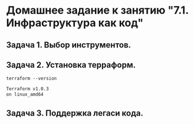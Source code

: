 # Домашнее задание к занятию "7.1. Инфраструктура как код"

## Задача 1. Выбор инструментов.






## Задача 2. Установка терраформ.


`terraform --version`

```bash
Terraform v1.0.3
on linux_amd64
```

## Задача 3. Поддержка легаси кода.

